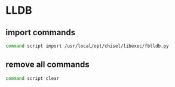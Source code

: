 # LLDB

## import commands

```bash
command script import /usr/local/opt/chisel/libexec/fblldb.py
```

## remove all commands
```bash
command script clear
```
